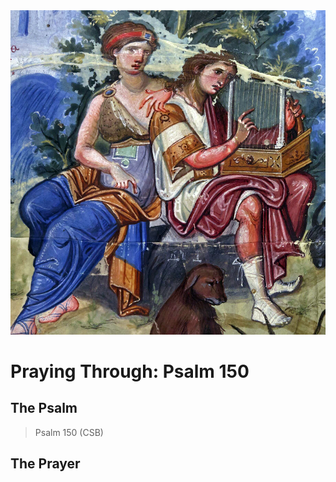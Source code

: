 <img class="intro-right" src="art-paris-psalter.jpg">

<style>
  li {list-style-type: none;}
  p + ul {
    margin-top: -18px;
}
</style>

# Praying Through: Psalm 150

## The Psalm

>Psalm 150 (CSB)  

## The Prayer

<div style="font-variant: small-caps;">

</div>
